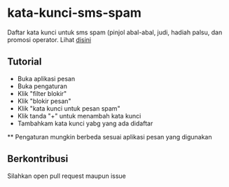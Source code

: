 # kata-kunci-sms-spam
Daftar kata kunci untuk sms spam (pinjol abal-abal, judi, hadiah palsu, dan promosi operator. Lihat [disini](https://github.com/O7zSO31IVg/kata-kunci-sms-spam/raw/main/daftar.txt)
## Tutorial
- Buka aplikasi pesan
- Buka pengaturan
- Klik "filter blokir"
- Klik "blokir pesan"
- Klik "kata kunci untuk pesan spam"
- Klik tanda "+" untuk menambah kata kunci
- Tambahkam kata kunci yabg yang ada didaftar

** Pengaturan mungkin berbeda sesuai aplikasi pesan yang digunakan
## Berkontribusi
Silahkan open pull request maupun issue
